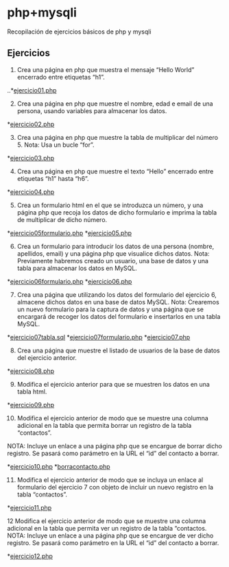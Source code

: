 # php+mysqli
Recopilación de ejercicios básicos de php y mysqli

## Ejercicios
1. Crea una página en php que muestra el mensaje “Hello World” encerrado entre etiquetas “h1”.

..*[ejercicio01.php](ejercicio01.php)

2. Crea una página en php que muestre el nombre, edad e email de una persona, usando variables para almacenar los datos.

*[ejercicio02.php](ejercicio02.php)

3. Crea una página en php que muestre la tabla de multiplicar 
del número 5. Nota: Usa un bucle “for”.

*[ejercicio03.php](ejercicio03.php)

4. Crea una página en php que muestre el texto “Hello” encerrado entre etiquetas “h1” hasta “h6”.

*[ejercicio04.php](ejercicio04.php)

5. Crea un formulario html en el que se introduzca un número, y una página php que recoja los datos de dicho formulario e imprima la tabla de multiplicar de dicho número.

*[ejercicio05formulario.php](ejercicio05formulario.php)
*[ejercicio05.php](ejercicio05.php)

6. Crea un formulario para introducir los datos de una persona (nombre, apellidos, email) y una página php que visualice dichos datos.
Nota: Previamente habremos creado un usuario, una base de datos y una tabla para almacenar los datos en MySQL.

*[ejercicio06formulario.php](ejercicio06formulario.php)
*[ejercicio06.php](ejercicio06.php)

7. Crea una página que utilizando los datos del formulario del ejercicio 6, almacene dichos datos en una base de datos MySQL.
Nota: Crearemos un nuevo formulario para la captura de datos y una página que se encargará de recoger los datos del formulario e insertarlos en una tabla MySQL.

*[ejercicio07tabla.sql](ejercicio07tabla.sql)
*[ejercicio07formulario.php](ejercicio07formulario.php)
*[ejercicio07.php](ejercicio07.php)

8. Crea una página que muestre el listado de usuarios de la base de datos del ejercicio anterior.

*[ejercicio08.php](ejercicio08.php)

9. Modifica el ejercicio anterior para que se muestren los datos en una tabla html.

*[ejercicio09.php](ejercicio09.php)

10. Modifica el ejercicio anterior de modo que se muestre una columna adicional en la tabla que permita borrar un registro de la tabla “contactos”.

NOTA: Incluye un enlace a una página php que se encargue de borrar dicho registro. Se pasará como parámetro en la URL el “id” del contacto a borrar.

*[ejercicio10.php](ejercicio10.php)
*[borracontacto.php](borracontacto.php)

11. Modifica el ejercicio anterior de modo que se incluya un enlace al formulario del ejercicio 7 con objeto de incluir un nuevo registro en la tabla “contactos”.

*[ejercicio11.php](ejercicio11.php)

12 Modifica el ejercicio anterior de modo que se muestre una columna adicional en la tabla que permita ver un registro de la tabla “contactos.
NOTA: Incluye un enlace a una página php que se encargue de ver dicho registro. Se pasará como parámetro en la URL el “id” del contacto a borrar.

*[ejercicio12.php](ejercicio12.php)
